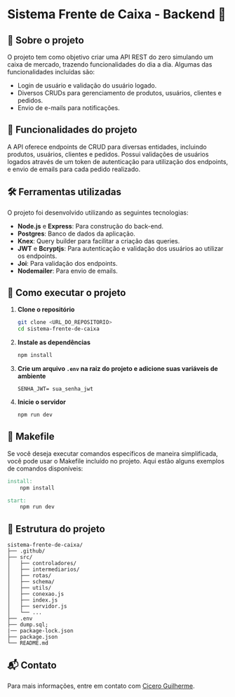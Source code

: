 # Sistema Frente de Caixa - Backend 🛒

## 🚀 Sobre o projeto
O projeto tem como objetivo criar uma API REST do zero simulando um caixa de mercado, trazendo funcionalidades do dia a dia. Algumas das funcionalidades incluídas são:

- Login de usuário e validação do usuário logado.
- Diversos CRUDs para gerenciamento de produtos, usuários, clientes e pedidos.
- Envio de e-mails para notificações.

## 🔨 Funcionalidades do projeto
A API oferece endpoints de CRUD para diversas entidades, incluindo produtos, usuários, clientes e pedidos. Possui validações de usuários logados através de um token de autenticação para utilização dos endpoints, e envio de emails para cada pedido realizado.

## 🛠️ Ferramentas utilizadas
O projeto foi desenvolvido utilizando as seguintes tecnologias:

- **Node.js** e **Express**: Para construção do back-end.
- **Postgres**: Banco de dados da aplicação.
- **Knex**: Query builder para facilitar a criação das queries.
- **JWT** e **Bcryptjs**: Para autenticação e validação dos usuários ao utilizar os endpoints.
- **Joi**: Para validação dos endpoints.
- **Nodemailer**: Para envio de emails.

## 🚀 Como executar o projeto

1. **Clone o repositório**
   ```bash
   git clone <URL_DO_REPOSITORIO>
   cd sistema-frente-de-caixa
   ```

2. **Instale as dependências**
   ```bash
   npm install
   ```

3. **Crie um arquivo `.env` na raiz do projeto e adicione suas variáveis de ambiente**
   ```
   SENHA_JWT= sua_senha_jwt
   ```

4. **Inicie o servidor**
   ```bash
   npm run dev
   ```

## 📜 Makefile
Se você deseja executar comandos específicos de maneira simplificada, você pode usar o Makefile incluído no projeto. Aqui estão alguns exemplos de comandos disponíveis:

```makefile
install: 
	npm install

start: 
	npm run dev
```

## 📂 Estrutura do projeto
```plaintext
sistema-frente-de-caixa/
├── .github/
├── src/
│   ├── controladores/
│   ├── intermediarios/
│   ├── rotas/
│   ├── schema/
│   ├── utils/
│   ├── conexao.js
│   ├── index.js
│   ├── servidor.js
│   └── ...
├── .env
├── dump.sql;
|── package-lock.json
├── package.json
└── README.md
```

## 📬 Contato
Para mais informações, entre em contato com [Cicero Guilherme](mailto:cicerog.silvestre@gmail.com).
